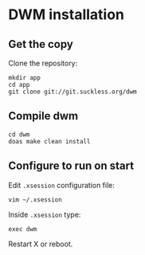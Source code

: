 # DWM installation

## Get the copy

Clone the repository:

```
mkdir app
cd app
git clone git://git.suckless.org/dwm
```

## Compile dwm

```
cd dwm
doas make clean install
```

## Configure to run on start

Edit `.xsession` configuration file:

```
vim ~/.xsession
```

Inside `.xsession` type:

```
exec dwm
```

Restart X or reboot.